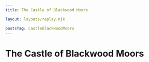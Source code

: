 ```yaml
---
title: The Castle of Blackwood Moors

layout: layouts/replay.njk

postsTag: CastleBlackwoodMoors
---
```


# The Castle of Blackwood Moors